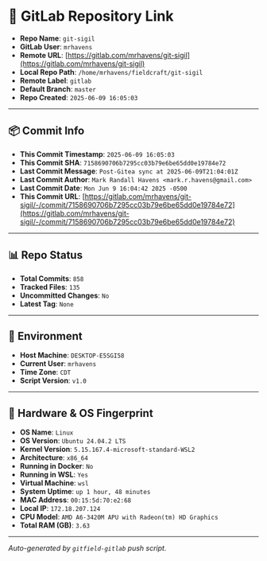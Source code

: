 # 🔗 GitLab Repository Link

- **Repo Name**: `git-sigil`
- **GitLab User**: `mrhavens`
- **Remote URL**: [https://gitlab.com/mrhavens/git-sigil](https://gitlab.com/mrhavens/git-sigil)
- **Local Repo Path**: `/home/mrhavens/fieldcraft/git-sigil`
- **Remote Label**: `gitlab`
- **Default Branch**: `master`
- **Repo Created**: `2025-06-09 16:05:03`

---

## 📦 Commit Info

- **This Commit Timestamp**: `2025-06-09 16:05:03`
- **This Commit SHA**: `7158690706b7295cc03b79e6be65dd0e19784e72`
- **Last Commit Message**: `Post-Gitea sync at 2025-06-09T21:04:01Z`
- **Last Commit Author**: `Mark Randall Havens <mark.r.havens@gmail.com>`
- **Last Commit Date**: `Mon Jun 9 16:04:42 2025 -0500`
- **This Commit URL**: [https://gitlab.com/mrhavens/git-sigil/-/commit/7158690706b7295cc03b79e6be65dd0e19784e72](https://gitlab.com/mrhavens/git-sigil/-/commit/7158690706b7295cc03b79e6be65dd0e19784e72)

---

## 📊 Repo Status

- **Total Commits**: `858`
- **Tracked Files**: `135`
- **Uncommitted Changes**: `No`
- **Latest Tag**: `None`

---

## 🧽 Environment

- **Host Machine**: `DESKTOP-E5SGI58`
- **Current User**: `mrhavens`
- **Time Zone**: `CDT`
- **Script Version**: `v1.0`

---

## 🧬 Hardware & OS Fingerprint

- **OS Name**: `Linux`
- **OS Version**: `Ubuntu 24.04.2 LTS`
- **Kernel Version**: `5.15.167.4-microsoft-standard-WSL2`
- **Architecture**: `x86_64`
- **Running in Docker**: `No`
- **Running in WSL**: `Yes`
- **Virtual Machine**: `wsl`
- **System Uptime**: `up 1 hour, 48 minutes`
- **MAC Address**: `00:15:5d:70:e2:68`
- **Local IP**: `172.18.207.124`
- **CPU Model**: `AMD A6-3420M APU with Radeon(tm) HD Graphics`
- **Total RAM (GB)**: `3.63`

---

_Auto-generated by `gitfield-gitlab` push script._
